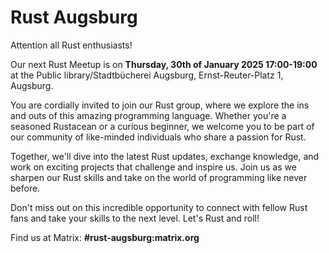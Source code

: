 # Rust Augsburg

Attention all Rust enthusiasts!

Our next Rust Meetup is on **Thursday, 30th of January 2025 17:00-19:00** at the Public library/Stadtbücherei Augsburg, Ernst-Reuter-Platz 1, Augsburg.

You are cordially invited to join our Rust group, where we explore the ins and outs of this amazing programming language. Whether you're a seasoned Rustacean or a curious beginner, we welcome you to be part of our community of like-minded individuals who share a passion for Rust.

Together, we'll dive into the latest Rust updates, exchange knowledge, and work on exciting projects that challenge and inspire us. Join us as we sharpen our Rust skills and take on the world of programming like never before.

Don't miss out on this incredible opportunity to connect with fellow Rust fans and take your skills to the next level. Let's Rust and roll!

Find us at Matrix: **#rust-augsburg:matrix.org**

